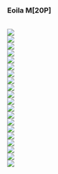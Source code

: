 <h3>Eoila M[20P]</h3><br><div ><img   src='https://23img.com/i/2022/08/23/sxgp4b.jpg'><br><img   src='https://23img.com/i/2022/08/23/sxh8jg.jpg'><br><img   src='https://23img.com/i/2022/08/23/sxhzag.jpg'><br><img   src='https://23img.com/i/2022/08/23/sxivsn.jpg'><br><img   src='https://23img.com/i/2022/08/23/sxjgl6.jpg'><br><img   src='https://23img.com/i/2022/08/23/sxk1e7.jpg'><br><img   src='https://23img.com/i/2022/08/23/sxkq0b.jpg'><br><img   src='https://23img.com/i/2022/08/23/sxnfap.jpg'><br><img   src='https://23img.com/i/2022/08/23/sxxfe3.jpg'><br><img   src='https://23img.com/i/2022/08/23/sxytrt.jpg'><br><img   src='https://23img.com/i/2022/08/23/sxz6yu.jpg'><br><img   src='https://23img.com/i/2022/08/23/sy0180.jpg'><br><img   src='https://23img.com/i/2022/08/23/sy0p46.jpg'><br><img   src='https://23img.com/i/2022/08/23/sy1l15.jpg'><br><img   src='https://23img.com/i/2022/08/23/sy2r3l.jpg'><br><img   src='https://23img.com/i/2022/08/23/sy3jsi.jpg'><br><img   src='https://23img.com/i/2022/08/23/sy4yuc.jpg'><br><img   src='https://23img.com/i/2022/08/23/sy7zo6.jpg'><br><img   src='https://23img.com/i/2022/08/23/sy8ozm.jpg'><br><img   src='https://23img.com/i/2022/08/23/syibfs.jpg'><br>
        </div><br>